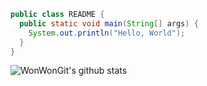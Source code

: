 ```java
public class README {
  public static void main(String[] args) {
    System.out.println("Hello, World");
  }
}
```
![WonWonGit's github stats](https://github-readme-stats.vercel.app/api?username=WonWonGit&show_icons=true&include_all_commits=true&count_private=true)
<!--
**WonWonGit/WonWonGit** is a ✨ _special_ ✨ repository because its `README.md` (this file) appears on your GitHub profile.

Here are some ideas to get you started:

- 🔭 I’m currently working on ...
- 🌱 I’m currently learning ...
- 👯 I’m looking to collaborate on ...
- 🤔 I’m looking for help with ...
- 💬 Ask me about ...
- 📫 How to reach me: ...
- 😄 Pronouns: ...
- ⚡ Fun fact: ...
-->

